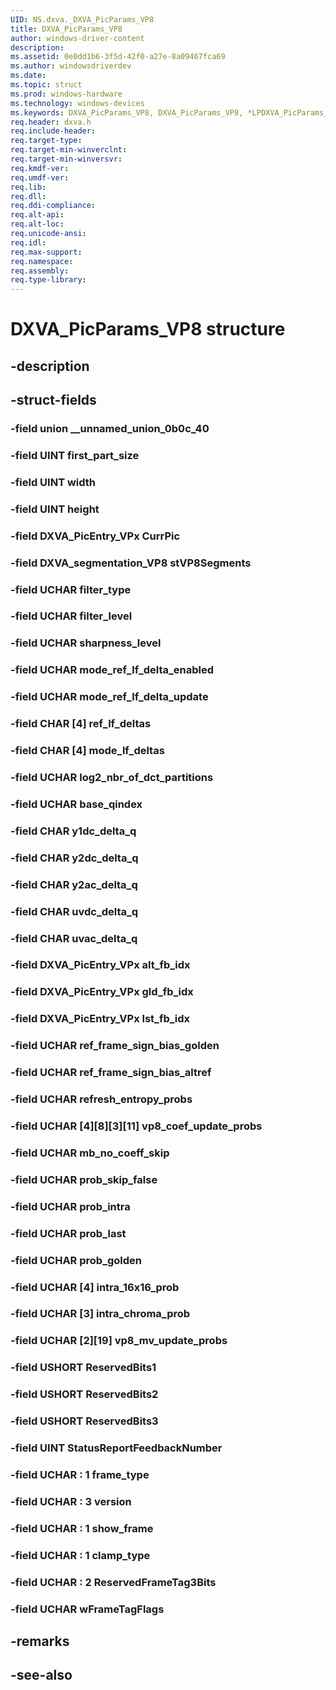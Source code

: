 ```yaml
---
UID: NS.dxva._DXVA_PicParams_VP8
title: DXVA_PicParams_VP8
author: windows-driver-content
description: 
ms.assetid: 0e0dd1b6-3f5d-42f0-a27e-8a09467fca69
ms.author: windowsdriverdev
ms.date: 
ms.topic: struct
ms.prod: windows-hardware
ms.technology: windows-devices
ms.keywords: DXVA_PicParams_VP8, DXVA_PicParams_VP8, *LPDXVA_PicParams_VP8
req.header: dxva.h
req.include-header:
req.target-type:
req.target-min-winverclnt:
req.target-min-winversvr:
req.kmdf-ver:
req.umdf-ver:
req.lib:
req.dll:
req.ddi-compliance:
req.alt-api:
req.alt-loc:
req.unicode-ansi:
req.idl:
req.max-support:
req.namespace:
req.assembly:
req.type-library:
---
```


# DXVA_PicParams_VP8 structure

## -description



## -struct-fields

### -field union __unnamed_union_0b0c_40			
 	
### -field UINT first_part_size			
 	
### -field UINT width			
 	
### -field UINT height			
 	
### -field DXVA_PicEntry_VPx CurrPic			
 	
### -field DXVA_segmentation_VP8 stVP8Segments			
 	
### -field UCHAR filter_type			
 	
### -field UCHAR filter_level			
 	
### -field UCHAR sharpness_level			
 	
### -field UCHAR mode_ref_lf_delta_enabled			
 	
### -field UCHAR mode_ref_lf_delta_update			
 	
### -field CHAR [4] ref_lf_deltas			
 	
### -field CHAR [4] mode_lf_deltas			
 	
### -field UCHAR log2_nbr_of_dct_partitions			
 	
### -field UCHAR base_qindex			
 	
### -field CHAR y1dc_delta_q			
 	
### -field CHAR y2dc_delta_q			
 	
### -field CHAR y2ac_delta_q			
 	
### -field CHAR uvdc_delta_q			
 	
### -field CHAR uvac_delta_q			
 	
### -field DXVA_PicEntry_VPx alt_fb_idx			
 	
### -field DXVA_PicEntry_VPx gld_fb_idx			
 	
### -field DXVA_PicEntry_VPx lst_fb_idx			
 	
### -field UCHAR ref_frame_sign_bias_golden			
 	
### -field UCHAR ref_frame_sign_bias_altref			
 	
### -field UCHAR refresh_entropy_probs			
 	
### -field UCHAR [4][8][3][11] vp8_coef_update_probs			
 	
### -field UCHAR mb_no_coeff_skip			
 	
### -field UCHAR prob_skip_false			
 	
### -field UCHAR prob_intra			
 	
### -field UCHAR prob_last			
 	
### -field UCHAR prob_golden			
 	
### -field UCHAR [4] intra_16x16_prob			
 	
### -field UCHAR [3] intra_chroma_prob			
 	
### -field UCHAR [2][19] vp8_mv_update_probs			
 	
### -field USHORT ReservedBits1			
 	
### -field USHORT ReservedBits2			
 	
### -field USHORT ReservedBits3			
 	
### -field UINT StatusReportFeedbackNumber			
 	
### -field UCHAR  : 1 frame_type			
 	
### -field UCHAR  : 3 version			
 	
### -field UCHAR  : 1 show_frame			
 	
### -field UCHAR  : 1 clamp_type			
 	
### -field UCHAR  : 2 ReservedFrameTag3Bits			
 	
### -field UCHAR wFrameTagFlags			
 	
## -remarks

## -see-also